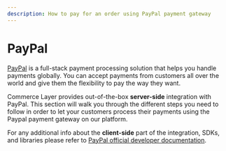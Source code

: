 ```yaml
---
description: How to pay for an order using PayPal payment gateway
---
```


# PayPal

[PayPal](https://www.paypal.com/) is a full-stack payment processing solution that helps you handle payments globally. You can accept payments from customers all over the world and give them the flexibility to pay the way they want.

Commerce Layer provides out-of-the-box **server-side** integration with PayPal. This section will walk you through the different steps you need to follow in order to let your customers process their payments using the Paypal payment gateway on our platform.

For any additional info about the **client-side** part of the integration, SDKs, and libraries please refer to [PayPal official developer documentation](https://developer.paypal.com/).

